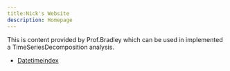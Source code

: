 ```yaml
---
title:Nick's Website
description: Homepage
---
```


This is content provided by Prof.Bradley which can be used in implemented a TimeSeriesDecomposition analysis.

- [Datetimeindex](/testfile/index.md)
